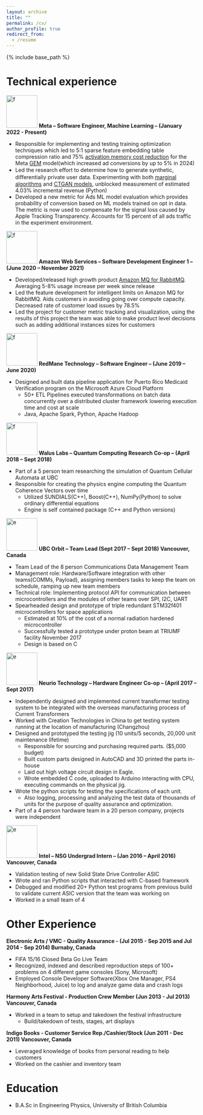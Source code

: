 ```yaml
---
layout: archive
title: ""
permalink: /cv/
author_profile: true
redirect_from:
  - /resume
---
```


{% include base_path %}

Technical experience
======
<a href="https://www.meta.com"><img src="https://basilwong.github.io/files/logos/meta_logo.png" width="82" height="86" title="Meta Logo" alt="f"></a>
**Meta – Software Engineer, Machine Learning – (January 2022 - Present)**
  * Responsible for implementing and testing training optimization techniques which led to 5:1 sparse feature embedding table compression ratio and 75% [activation memory cost reduction](https://github.com/pytorch/pytorch/commit/7b2af25f80071440538d8bf4de1804bb1f4914b5) for the Meta [GEM](https://www.facebook.com/business/news/ai-innovation-in-metas-ads-ranking-driving-advertiser-performance) model(which increased ad conversions by up to 5% in 2024)
  * Led the research eﬀort to determine how to generate synthetic, diﬀerentially private user data. Experimenting with both [marginal algorithms](https://arxiv.org/pdf/2201.12677) and [CTGAN models](https://proceedings.neurips.cc/paper_files/paper/2019/file/254ed7d2de3b23ab10936522dd547b78-Paper.pdf), unblocked measurement of estimated 4.03% incremental revenue (Python)
  * Developed a new metric for Ads ML model evaluation which provides probability of conversion based on ML models trained on opt in data. The metric is now used to compensate for the signal loss caused by Apple Tracking Transparency. Accounts for 15 percent of all ads traffic in the experiment environment. 

<a href="https://aws.amazon.com/"><img src="https://basilwong.github.io/files/logos/aws_logo.png" width="82" height="86" title="AWS Logo" alt="f"></a>
**Amazon Web Services – Software Development Engineer 1 – (June 2020 – November 2021)**
  * Developed/released high growth product [Amazon MQ for RabbitMQ](https://aws.amazon.com/about-aws/whats-new/2020/11/announcing-amazon-mq-rabbitmq/). Averaging 5-8% usage increase per week since release
  * Led the feature development for intelligent limits on Amazon MQ for RabbitMQ. Aids customers in avoiding going over compute capacity. Decreased rate of customer load issues by 78.5%
  * Led the project for customer metric tracking and visualization, using the results of this project the team was able to make product level decisions such as adding additional instances sizes for customers

<a href="https://www.redmane.com/"><img src="https://basilwong.github.io/files/logos/redmane_logo.png" width="82" height="86" title="RedMane Logo" alt="f"></a>
**RedMane Technology – Software Engineer – (June 2019 – June 2020)**
  * Designed and built data pipeline application for Puerto Rico Medicaid Verification program on the Microsoft Azure Cloud Platform
    * 50+ ETL Pipelines executed transformations on batch data concurrently over a distributed cluster framework lowering execution time and cost at scale
    * Java, Apache Spark, Python, Apache Hadoop

<a href="https://waluslab.ece.ubc.ca/"><img src="https://basilwong.github.io/files/logos/WALUSLAB.png" width="82" height="86" title="Walus Labs Logo" alt="f"></a>
**Walus Labs – Quantum Computing Research Co-op – (April 2018 – Sept 2018)**
  * Part of a 5 person team researching the simulation of Quantum Cellular Automata at UBC
  * Responsible for creating the physics engine computing the Quantum Coherence Vectors over time
    * Utilized SUNDIALS(C++), Boost(C++), NumPy(Python) to solve ordinary differential equations
    * Engine is self contained package (C++ and Python versions)

<a href="https://www.ubcorbit.com/"><img src="https://basilwong.github.io/files/logos/ubcorbit.png" width="82" height="86" title="UBC Orbit Logo" alt="e"></a>
**UBC Orbit – Team Lead (Sept 2017 – Sept 2018) Vancouver, Canada**
  * Team Lead of the 8 person Communications Data Management Team
  * Management role: Hardware/Software integration with other teams(COMMs, Payload), assigning members tasks to keep the team on schedule, ramping up new team members
  * Technical role:  Implementing protocol API for communication between microcontrollers and the modules of other teams over SPI, I2C, UART
  * Spearheaded design and prototype of triple redundant STM32f401 microcontrollers for space applications
    * Estimated at 10% of the cost of a normal radiation hardened microcontroller
	* Successfully tested a prototype under proton beam at TRIUMF facility November 2017
	* Design is based on C

<a href="https://www.neur.io/"><img src="https://basilwong.github.io/files/logos/Neurio_logo.png" width="82" height="86" title="Neurio Logo" alt="e"></a>
**Neurio Technology – Hardware Engineer Co-op – (April 2017 – Sept 2017)**
  * Independently designed and implemented current transformer testing system to be integrated with the overseas manufacturing process of Current Transformers
  * Worked with Creation Technologies in China to get testing system running at the location of manufacturing (Changzhou)
  * Designed and prototyped the testing jig (10 units/5 seconds, 20,000 unit maintenance lifetime)
    * Responsible for sourcing and purchasing required parts. ($5,000 budget)
    * Built custom parts designed in AutoCAD and 3D printed the parts in-house
    * Laid out high voltage circuit design in Eagle.
    * Wrote embedded C code, uploaded to Arduino interacting with CPU, executing commands on the physical jig.
  * Wrote the python scripts for testing the specifications of each unit.
    * Also logging, processing and analyzing the test data of thousands of units for the purpose of quality assurance and optimization.
  * Part of a 4 person hardware team in a 20 person company, projects were independent

<a href="https://www.intel.ca/content/www/ca/en/homepage.html"><img src="https://basilwong.github.io/files/logos/intel_logo.png" width="82" height="86" title="Intel Logo" alt="e"></a>
**Intel – NSG Undergrad Intern – (Jan 2016 – April 2016) Vancouver, Canada**
  * Validation testing of new Solid State Drive Controller ASIC  
  * Wrote and ran Python scripts that interacted with C-based framework
  * Debugged and modified 20+ Python test programs from previous build to validate current ASIC version that the team was working on
  * Worked in a small team of 4  


Other Experience
======
**Electronic Arts / VMC - Quality Assurance - (Jul 2015 - Sep 2015 and Jul 2014 - Sep 2014) Burnaby, Canada**
  * FIFA 15/16 Closed Beta Go Live Team
  * Recognized, indexed and described reproduction steps of 100+ problems on 4 different game consoles (Sony, Microsoft)
  * Employed Console Developer Software(Xbox One Manager, PS4 Neighborhood, Juice) to log and analyze game data and crash logs   

**Harmony Arts Festival - Production Crew Member (Jun 2013 - Jul 2013) Vancouver, Canada**
  * Worked in a team to setup and takedown the festival infrastructure
	* Build/takedown of tests, stages, art displays

**Indigo Books - Customer Service Rep./Cashier/Stock  (Jun 2011 - Dec 2011) Vancouver, Canada**
  * Leveraged knowledge of books from personal reading to help customers
  * Worked on the cashier and inventory team


Education
======
* B.A.Sc in Engineering Physics, University of British Columbia
